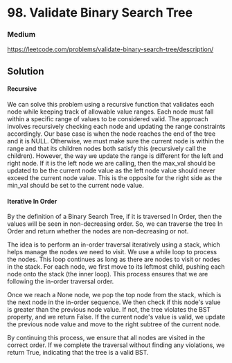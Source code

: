 # 98. Validate Binary Search Tree

### Medium

https://leetcode.com/problems/validate-binary-search-tree/description/

## Solution


#### Recursive 

We can solve this problem using a recursive function that validates each node while keeping track of allowable value ranges. Each node must fall within a specific range of values to be considered valid. The approach involves recursively checking each node and updating the range constraints accordingly. Our base case is when the node reaches the end of the tree and it is NULL. Otherwise, we must make sure the current node is within the range and that its children nodes both satisfy this (recursively call the children). However, the way we update the range is different for the left and right node. If it is the left node we are calling, then the max_val should be updated to be the current node value as the left node value should never exceed the current node value. This is the opposite for the right side as the min_val should be set to the current node value.

#### Iterative In Order

By the definition of a Binary Search Tree, if it is traversed In Order, then the values will be seen in non-decreasing order. So, we can traverse the tree In Order and return whether the nodes are non-decreasing or not.

The idea is to perform an in-order traversal iteratively using a stack, which helps manage the nodes we need to visit. We  use a while loop to process the nodes. This loop continues as long as there are nodes to visit or nodes in the stack. For each node, we first move to its leftmost child, pushing each node onto the stack (the inner loop). This process ensures that we are following the in-order traversal order.

Once we reach a None node, we pop the top node from the stack, which is the next node in the in-order sequence. We then check if this node's value is greater than the previous node value. If not, the tree violates the BST property, and we return False. If the current node's value is valid, we update the previous node value and move to the right subtree of the current node.

By continuing this process, we ensure that all nodes are visited in the correct order. If we complete the traversal without finding any violations, we return True, indicating that the tree is a valid BST.